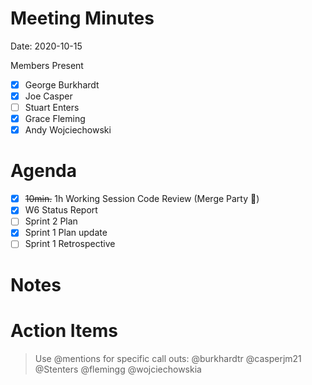 # Meeting Minutes

Date: 2020-10-15

Members Present

* [x] George Burkhardt
* [x] Joe Casper
* [ ] Stuart Enters
* [x] Grace Fleming
* [x] Andy Wojciechowski

# Agenda

* [x] ~~10min.~~ 1h Working Session Code Review (Merge Party :tada:)
* [x] W6 Status Report
* [ ] Sprint 2 Plan
* [x] Sprint 1 Plan update
* [ ] Sprint 1 Retrospective

# Notes

# Action Items
> Use @mentions for specific call outs: @burkhardtr @casperjm21 @Stenters @flemingg @wojciechowskia

